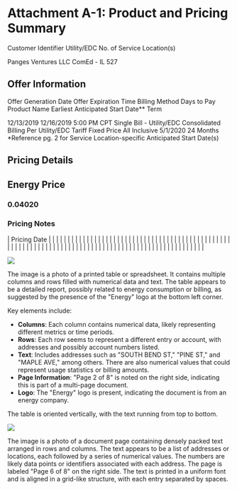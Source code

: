 # Attachment A-1: Product and Pricing Summary 

Customer Identifier
Utility/EDC
No. of Service Location(s)

Panges Ventures LLC
ComEd - IL
527

## Offer Information

Offer Generation Date
Offer Expiration Time
Billing Method
Days to Pay
Product Name
Earliest Anticipated Start Date**
Term

12/13/2019
12/16/2019 5:00 PM CPT
Single Bill - Utility/EDC Consolidated Billing
Per Utility/EDC Tariff
Fixed Price All Inclusive
$5 / 1 / 2020$
24 Months
*Reference pg. 2 for Service Location-specific Anticipated Start Date(s)

## Pricing Details

## Energy Price

### 0.04020

### Pricing Notes

| Pricing Date |  |  |  |  |  |  |  |  |  |  |  |  |  |  |  |  |  |  |  |  |  |  |  |  |  |  |  |  |  |  |  |  |  |  |  |  |  |  |  |  |  |  |  |  |  |  |  |  |  |  |  |  |  |  |  |  |  |  |  |  |  |  |  |  |  |  |  |  |  |  |  |  |  |  |  |  |  |  |  |  |  |  |  |  |  |  |  |  |  |  |  |  |  |  |  |  |  |  |  | 

![](images/img-0.jpeg)

The image is a photo of a printed table or spreadsheet. It contains multiple columns and rows filled with numerical data and text. The table appears to be a detailed report, possibly related to energy consumption or billing, as suggested by the presence of the "Energy" logo at the bottom left corner. 

Key elements include:

- **Columns**: Each column contains numerical data, likely representing different metrics or time periods.
- **Rows**: Each row seems to represent a different entry or account, with addresses and possibly account numbers listed.
- **Text**: Includes addresses such as "SOUTH BEND ST," "PINE ST," and "MAPLE AVE," among others. There are also numerical values that could represent usage statistics or billing amounts.
- **Page Information**: "Page 2 of 8" is noted on the right side, indicating this is part of a multi-page document.
- **Logo**: The "Energy" logo is present, indicating the document is from an energy company.

The table is oriented vertically, with the text running from top to bottom.










![](images/img-1.jpeg)

The image is a photo of a document page containing densely packed text arranged in rows and columns. The text appears to be a list of addresses or locations, each followed by a series of numerical values. The numbers are likely data points or identifiers associated with each address. The page is labeled "Page 6 of 8" on the right side. The text is printed in a uniform font and is aligned in a grid-like structure, with each entry separated by spaces.






